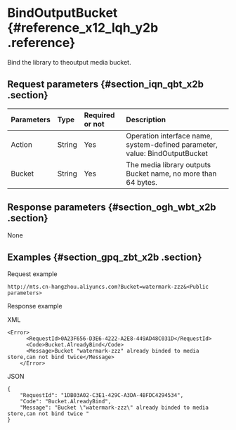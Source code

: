 # BindOutputBucket {#reference_x12_lqh_y2b .reference}

Bind the library to theoutput media bucket.

## Request parameters {#section_iqn_qbt_x2b .section}

|Parameters|Type|Required or not|Description|
|:---------|:---|:--------------|:----------|
|Action|String|Yes|Operation interface name, system-defined parameter, value: BindOutputBucket|
|Bucket|String|Yes|The media library outputs Bucket name, no more than 64 bytes.|

## Response parameters {#section_ogh_wbt_x2b .section}

None

## Examples {#section_gpq_zbt_x2b .section}

Request example

```
http://mts.cn-hangzhou.aliyuncs.com?Bucket=watermark-zzz&<Public parameters>
```

Response example

XML

```
<Error>
      <RequestId>0A23F656-D3E6-4222-A2E8-449AD48C031D</RequestId>
      <Code>Bucket.AlreadyBind</Code>
      <Message>Bucket "watermark-zzz" already binded to media store,can not bind twice</Message>
    </Error>
```

JSON

```
{
    "RequestId": "1DB03A02-C3E1-429C-A3DA-4BFDC4294534", 
    "Code": "Bucket.AlreadyBind", 
    "Message": "Bucket \"watermark-zzz\" already binded to media store,can not bind twice "
}
```

